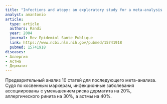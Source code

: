 ```yaml
---
title: "Infections and atopy: an exploratory study for a meta-analysis of the \"hygiene hypothesis\""
analyst: amantonio
article:
  type: article
  authors: Randi
  year: 2004
  journal: Rev Epidemiol Sante Publique
  link: https://www.ncbi.nlm.nih.gov/pubmed/15741918
  pubmed: 15741918
diseases:
- Аллергия
- Астма
- Дерматит
---
```


Предварительный анализ 10 статей для последующего мета-анализа. Судя по косвенным маркерам, инфекционные заболевания ассоциированы с уменьшением риска дерматита на 20%, аллергического ринита на 30%, а астмы на 40%.
